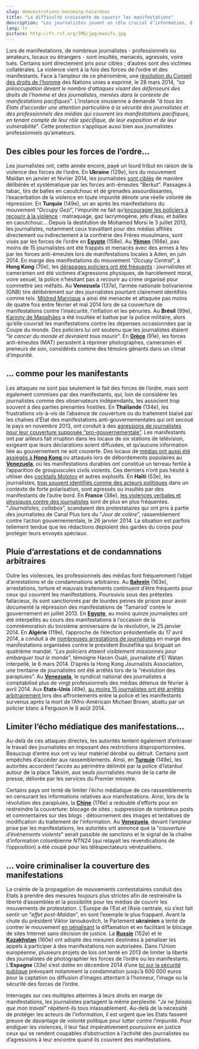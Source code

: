 ```yaml
---
slug: demonstrations-becoming-hazardous
title: "La difficulté croissante de couvrir les manifestations"
description: "Les journalistes jouent un rôle crucial d’information, d’observation et de témoignage dans les manifestations, événements par essence d’intérêt public. S’inscrivant dans la lignée de 2013, l’année aura été marquée par une intensification de la violence à l’encontre des acteurs de l’information couvrant ce type de rassemblements."
lang: fr
picture: http://fr.rsf.org/IMG/jpg/manifs.jpg
---
```


Lors de manifestations, de nombreux journalistes - professionnels ou amateurs, locaux ou étrangers - sont insultés, menacés, agressés, voire tués. Certains sont directement pris pour cibles ; d’autres sont des victimes collatérales. La violence vient à la fois des forces de l’ordre et des manifestants. Face à l’ampleur de ce phénomène, une [résolution du Conseil des droits de l’homme](http://fr.rsf.org/une-resolution-des-nations-unies-31-03-2014,46063.html) des Nations unies a exprimé, le 28 mars 2014, _“sa préoccupation devant le nombre d’attaques visant des défenseurs des droits de l’homme et des journalistes, menées dans le contexte de manifestations pacifiques_”. L’instance onusienne a demandé _“à tous les États d’accorder une attention particulière à la sécurité des journalistes et des professionnels des médias qui couvrent les manifestations pacifiques, en tenant compte de leur rôle spécifique, de leur exposition et de leur vulnérabilité_”. Cette protection s’applique aussi bien aux journalistes professionnels qu’amateurs.

## Des cibles pour les forces de l’ordre…

Les journalistes ont, cette année encore, payé un lourd tribut en raison de la violence des forces de l’ordre. En **Ukraine** (129e), lors du mouvement Maïdan en janvier et février 2014, les journalistes [sont ciblés](http://fr.rsf.org/ukraine-jusqu-ou-ira-l-escalade-de-la-24-01-2014,45780.html) de manière délibérée et systématique par les forces anti-émeutes “Berkut”. Passages à tabac, tirs de balles en caoutchouc et de grenades assourdissantes, l’exacerbation de la violence en toute impunité dénote une réelle volonté de répression. En **Turquie** (149e), un an après les manifestations du mouvement “_Occupy Gezi_”, l'impunité ne fait qu’[encourager les policiers à recourir à la violence](http://fr.rsf.org/turquie-un-an-apres-gezi-les-violences-03-06-2014,46378.html) : matraquage, gaz lacrymogène, jets d’eau, et balles en caoutchouc… Depuis la destitution de Mohamed Morsi le 3 juillet 2013, les journalistes, notamment ceux travaillant pour des médias affiliés directement ou indirectement à la confrérie des Frères musulmans, sont visés par les forces de l’ordre en [**Egypte**](http://fr.rsf.org/egypte.html) (158e). Au [**Yémen**](http://fr.rsf.org/yemen.html) (168e), pas moins de 15 journalistes ont été frappés et menacés avec des armes à feu par les forces anti-émeutes lors de manifestations locales à Aden, en juin 2014. En marge des manifestations du mouvement “_Occupy Central_”, à **Hong Kong** (70e), les [dérapages policiers ont été fréquents](http://fr.rsf.org/hongkong-occupy-central-ou-le-combat-pour-10-10-2014,47085.html) : journalistes et cameramen ont été victimes d’agressions physiques, de harcèlement moral, voire sexuel, la police n’hésitant pas à recourir au crime organisé pour commettre ses méfaits. Au **Venezuela** (137e), l’armée nationale bolivarienne (GNB) tire délibérément sur des journalistes pourtant clairement identifiés comme tels. [Mildred Manrique](http://fr.rsf.org/venezuela-l-armee-venezuelienne-prend-trois-16-05-2014,46297.html) a ainsi été menacée et attaquée pas moins de quatre fois entre février et mai 2014 lors de sa couverture de manifestations contre l’insécurité, l’inflation et les pénuries. Au **Brésil** (99e), [Karinny de Magalhães](http://fr.rsf.org/bresil-pour-la-police-militaire-16-06-2014,46445.html) a été insultée et battue par la police militaire, alors qu’elle couvrait les manifestations contre les dépenses occasionnées par la Coupe du monde. Des policiers lui ont soutenu que les journalistes étaient “_le cancer du monde et devraient tous mourir_”. En [**Grèce**](http://fr.rsf.org/grece.html) (91e), les forces anti-émeutes (MAT) persistent à réprimer photographes, cameramen et preneurs de son, considérés comme des témoins gênants dans un climat d’impunité.

## … comme pour les manifestants

Les attaques ne sont pas seulement le fait des forces de l’ordre, mais sont également commises par des manifestants, qui, loin de considérer les journalistes comme des observateurs indépendants, les associent trop souvent à des parties prenantes hostiles. En **Thaïlande** (134e), les frustrations vis-à-vis de l’absence de couverture ou du traitement biaisé par les chaînes d’État des manifestations anti-gouvernementales qui ont secoué le pays en novembre 2013, ont conduit à des [agressions de journalistes pour leur couverture supposée “pro-gouvernementale”](http://fr.rsf.org/thailande-les-chaines-de-television-prises-09-05-2014,46254.html). Les manifestants ont par ailleurs fait irruption dans les locaux de six stations de télévision, exigeant que leurs déclarations soient diffusées, et qu’aucune information liée au gouvernement ne soit couverte. Des locaux de [médias ont aussi été assiégés à **Hong Kong** ](http://fr.rsf.org/thailande-les-chaines-de-television-prises-09-05-2014,46254.html)ou attaqués lors de débordements populaires au [**Venezuela**](http://fr.rsf.org/venezuela.html), où les manifestations durables ont constitué un terreau fertile à l’apparition de groupuscules civils violents. Ces derniers n’ont pas hésité à utiliser des [cocktails Molotov](http://fr.rsf.org/venezuela-couverture-sous-haute-tension-des-18-02-2014,45884.html) et autres explosifs. En **Haïti** (53e), les journalistes, [trop souvent identifiés comme des acteurs politiques](http://fr.rsf.org/haiti-agressions-repetees-contre-des-11-09-2014,46940.html) dans un contexte de forte polarisation, sont agressés ou insultés par des manifestants de l’autre bord. En **France** (38e), [les violences verbales et physiques contre des journalistes](http://fr.rsf.org/france-quand-les-journalistes-suscitent-13-11-2014,47222.html) sont de plus en plus fréquentes. "_Journalistes, collabos_”, scandaient des protestataires qui ont pris à partie des journalistes de Canal Plus lors du “_Jour de colère_”, rassemblement contre l’action gouvernementale, le 26 janvier 2014. La situation est parfois tellement tendue que les rédactions déploient des gardes du corps pour protéger leurs envoyés spéciaux.

## Pluie d’arrestations et de condamnations arbitraires

Outre les violences, les professionnels des médias font fréquemment l’objet d’arrestations et de condamnations arbitraires. Au [**Bahreïn**](http://fr.rsf.org/bahrein.html) (163e), arrestations, torture et mauvais traitements continuent d’être fréquents pour ceux qui couvrent les manifestations. Poursuivis sous des prétextes fallacieux, ils sont sanctionnés par de lourdes peines de prison pour avoir documenté la répression des manifestations de ‘Tamarod’ contre le gouvernement en juillet 2013. En [**Egypte**](http://fr.rsf.org/egypte.html), au moins quinze journalistes ont été interpellés au cours des manifestations à l’occasion de la commémoration du troisième anniversaire de la révolution, le 25 janvier 2014. En **Algérie** (119e), l’approche de l’élection présidentielle du 17 avril 2014, a conduit à de [nombreuses arrestations de journalistes](http://fr.rsf.org/algerie-rsf-demande-aux-autorites-15-04-2014,46155.html) en marge des manifestations organisées contre le président Bouteflika qui briguait un quatrième mandat. “_Les policiers étaient visiblement missionnés pour embarquer tout le monde_”, témoigne Hacen Ouali, journaliste d’El Watan interpellé, le 6 mars 2014. D’après la Hong Kong Journalists Association, une trentaine de journalistes ont été arrêtés lors de la “révolution des parapluies”. Au [**Venezuela**](http://fr.rsf.org/venezuela.html), le syndicat national des journalistes a comptabilisé plus de vingt professionnels des médias détenus de février à avril 2014. Aux **Etats-Unis** (49e), [au moins 15 journalistes ont été arrêtés arbitrairement ](http://fr.rsf.org/etats-unis-les-policiers-responsables-des-22-08-2014,46831.html)lors des affrontements entre la police et les manifestants survenus après la mort de l’Afro-Américain Michael Brown, abattu par un policier blanc à Ferguson le 9 août 2014.  

## Limiter l’écho médiatique des manifestations…

Au-delà de ces attaques directes, les autorités tentent également d’entraver le travail des journalistes en imposant des restrictions disproportionnées. Beaucoup d’entre eux ont vu leur matériel dérobé ou détruit. Certains sont empêchés d’accéder aux rassemblements.  Ainsi, en [**Turquie**](http://fr.rsf.org/turquie.html) (149e), les autorités accordent l’accès au périmètre délimité par la police d’Istanbul autour de la place Taksim, aux seuls journalistes munis de la carte de presse, délivrée par les services du Premier ministre.

Certains pays ont  tenté de limiter l’écho médiatique de ces rassemblements en censurant les informations relatives aux manifestations. Ainsi, lors de la révolution des parapluies, la [**Chine**](http://fr.rsf.org/chine.html) (176e) a redoublé d’efforts pour en restreindre la couverture: blocage de sites ; suppression de nombreux posts et commentaires sur des blogs ; détournement des images et tentatives de modification du traitement de l’information. Au [**Venezuela**](http://fr.rsf.org/venezuela.html), devant l’ampleur prise par les manifestations, les autorités ont annoncé que la “_couverture d’événements violents_” serait passible de sanctions et le signal de la chaîne d’information colombienne _NTN24_ (qui relayait les revendications de l’opposition) a été coupé pour les téléspectateurs vénézuéliens.

## … voire criminaliser la couverture des manifestations

La crainte de la propagation de mouvements contestataires conduit des Etats à prendre des mesures toujours plus strictes afin de restreindre la liberté d’assemblée et la possibilité pour les médias de couvrir les mouvements de protestation. L’Europe de l’Est et l’Asie centrale, où s’est fait sentir un “_effet post-Maïdan_”, en sont l’exemple le plus frappant. Avant la chute du président Viktor Ianoukovitch, le Parlement **ukrainien** a tenté de contrer le mouvement [en pénalisant](http://fr.rsf.org/ukraine-les-lois-liberticides-du-16-28-01-2014,45784.html) la diffamation et en facilitant le blocage de sites Internet sans décision de justice. La [**Russie**](http://fr.rsf.org/russie.html) (152e) et le [**Kazakhstan**](http://fr.rsf.org/kazakhstan.html) (160e) ont adopté des mesures destinées à pénaliser les appels à participer à des manifestations non autorisées. Dans l’Union européenne, plusieurs projets de lois ont tenté en 2013 de limiter la liberté des journalistes de photographier les forces de l’ordre ou les manifestants. L’**Espagne** (33e) s’est dotée en décembre 2014 d’une [loi sur la sécurité publique](http://fr.rsf.org/espagne-la-liberte-de-l-information-se-22-10-2014,47131.html) prévoyant notamment la condamnation jusqu’à 600 000 euros pour la captation ou diffusion d’images attentant à l’honneur, l’image ou la sécurité des forces de l’ordre.

Interrogés sur ces multiples atteintes à leurs droits en marge de manifestations, les journalistes partagent la même perplexité: “_Je ne faisais que mon travail_” répètent-ils tous inlassablement. Au-delà de la nécessité de protéger les acteurs de l’information, il est urgent que les Etats fassent preuve de davantage de volonté politique pour lutter contre l’impunité. Pour endiguer les violences, il leur faut impérativement poursuivre en justice ceux qui se rendent coupables d’obstruction à l’activité des journalistes ou d’agressions à leur encontre quand ils couvrent des manifestations.
